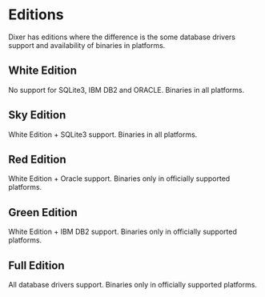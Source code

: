 # Editions

Dixer has editions where the difference is the some database drivers support and availability of binaries in platforms.

## White Edition

No support for SQLite3, IBM DB2 and ORACLE. Binaries in all platforms.

## Sky Edition

White Edition + SQLite3 support. Binaries in all platforms.

## Red Edition

White Edition + Oracle support. Binaries only in officially supported platforms.

## Green Edition

White Edition + IBM DB2 support. Binaries only in officially supported platforms.

## Full Edition

All database drivers support. Binaries only in officially supported platforms.